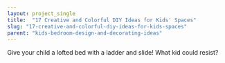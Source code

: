 ```yaml
---
layout: project_single
title:  "17 Creative and Colorful DIY Ideas for Kids' Spaces"
slug: "17-creative-and-colorful-diy-ideas-for-kids-spaces"
parent: "kids-bedroom-design-and-decorating-ideas"
---
```

Give your child a lofted bed with a ladder and slide! What kid could resist?